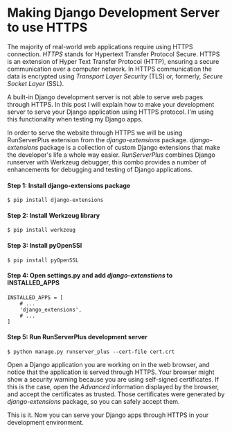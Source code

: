 # Making Django Development Server to use HTTPS

The majority of real-world web applications require using HTTPS connection.
*HTTPS* stands for Hypertext Transfer Protocol Secure. HTTPS is an extension of 
Hyper Text Transfer Protocol (HTTP), ensuring a secure communication over a computer network.
In HTTPS communication the data is encrypted using *Transport Layer Security* (TLS) or,
formerly, *Secure Socket Layer* (SSL). 

A built-in Django development server is not able to serve web pages through HTTPS.
In this post I will explain how to make your development server to serve your 
Django application using HTTPS protocol. I'm using this functionality when testing
my Django apps.

In order to serve the website through HTTPS we will be using RunServerPlus extension
from the *django-extensions* package. *django-extensions* package is a collection of
custom Django extensions that make the developer's life a whole way easier. 
*RunServerPlus* combines Django runserver with Werkzeug debugger, this combo provides a number
of enhancements for debugging and testing of Django applications.


#### Step 1: Install django-extensions package

    $ pip install django-extensions


#### Step 2: Install Werkzeug library

    $ pip install werkzeug


#### Step 3: Install pyOpenSSl

    $ pip install pyOpenSSL


#### Step 4: Open settings.py and add *django-extenstions* to INSTALLED_APPS

    INSTALLED_APPS = [
        # ...
        'django_extensions',
        # ...
    ]

#### Step 5: Run RunServerPlus development server

    $ python manage.py runserver_plus --cert-file cert.crt


Open a Django application you are working on in the web browser, and notice
that the application is served through HTTPS. Your browser might show a security warning because
you are using self-signed certificates. If this is the case, open the *Advanced* information
displayed by the browser, and accept the certificates as trusted. 
Those certificates were generated by *django-extensions* package, so you can safely accept them.

This is it. Now you can serve your Django apps through HTTPS in your development environment.





